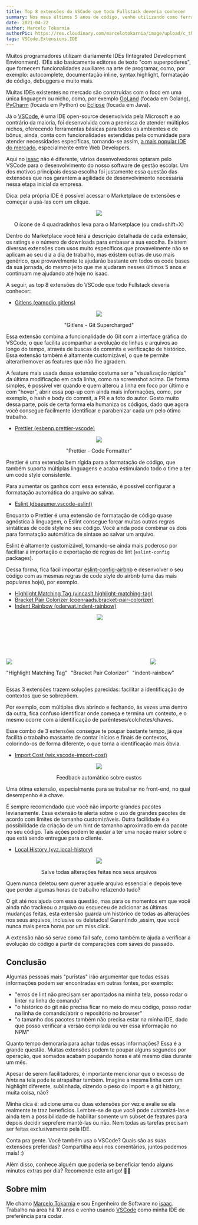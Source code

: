 ```yaml
---
title: Top 8 extensões do VSCode que todo Fullstack deveria conhecer
summary: Nos meus últimos 5 anos de código, venho utilizando como ferramenta principal o VSCode como IDE, e para turbiná-la ainda mais, uso alguns "esteroides", digo, extensões que eu gostaria de compartilhar com você. 
date: 2021-04-22
author: Marcelo Tokarnia
authorPic: https://res.cloudinary.com/marcelotokarnia/image/upload/c_thumb,g_face:center,r_max,h_150,w_150,f_auto,q_auto/v1590609457/profile/A54I1782_qa84qz.jpg
tags: VSCode,Extensions,IDE
---
```


Muitos programadores utilizam diariamente IDEs (Integrated Development Environment). IDEs são basicamente editores de texto "com superpoderes", que fornecem funcionalidades auxiliares na arte de programar, como, por exemplo: autocomplete, documentação inline, syntax highlight, formatação de código, debuggers e muito mais.

Muitas IDEs existentes no mercado são construídas com o foco em uma única linguagem ou nicho, como, por exemplo [GoLand][:goland] (focada em Golang), [PyCharm][:pycharm] (focada em Python) ou [Eclipse][:eclipse] (focada em Java). 

Já o [VSCode][:vscode], é uma IDE open-source desenvolvida pela Microsoft e ao contrário da maioria, foi desenvolvida com a premissa de atender múltiplos nichos, oferecendo ferramentas básicas para todos os ambientes e de bônus, ainda, conta com funcionalidades estendidas pela comunidade para atender necessidades específicas, tornando-se assim, [a mais popular IDE do mercado][:stack-overflow-annual-survey], especialmente entre Web Developers.

Aqui no [isaac][:linkedin-isaac] não é diferente, vários desenvolvedores optaram pelo VSCode para o desenvolvimento do nosso software de gestão escolar. Um dos motivos principais dessa escolha foi justamente essa questão das extensões que nos garantem a agilidade de desenvolvimento necessária nessa etapa inicial da empresa. 

Dica: pela própria IDE é possível acessar o Marketplace de extensões e começar a usá-las com um clique.

<div style="text-align: center">
  <img src="https://res.cloudinary.com/marcelotokarnia/image/upload/c_scale,w_600/v1619105623/blog/vscodeextensions_qzsdg2.png" />
  <p>O ícone de 4 quadradinhos leva para o Marketplace (ou cmd+shift+X)</p>
</div>

Dentro do Marketplace você terá a descrição detalhada de cada extensão, os ratings e o número de downloads para embasar a sua escolha. Existem diversas extensões com usos muito específicos que provavelmente não se aplicam ao seu dia a dia de trabalho, mas existem outras de uso mais genérico, que provavelmente te ajudarão bastante em todos os code bases da sua jornada, do mesmo jeito que me ajudaram nesses últimos 5 anos e continuam me ajudando até hoje no isaac.

A seguir, as top 8 extensões do VSCode que todo Fullstack deveria conhecer:

- [Gitlens (eamodio.gitlens)][:gitlens]
  
<div style="text-align: center">
  <img src="https://res.cloudinary.com/marcelotokarnia/image/upload/c_scale,w_600/v1619106788/blog/gitlens_v5chsp.png" />
  <p>"Gitlens - Git Supercharged"</p>
</div>

Essa extensão combina a funcionalidade do Git com a interface gráfica do VSCode, o que facilita acompanhar a evolução de linhas e arquivos ao longo do tempo, através de buscas de commits e verificação de histórico. Essa extensão também é altamente customizável, o que te permite alterar/remover as features que não lhe agradem.

A feature mais usada dessa extensão costuma ser a "visualização rápida" da última modificação em cada linha, como na screenshot acima. De forma simples, é possível ver quando e quem alterou a linha em foco por último e com "hover", abrir essa pop-up com ainda mais informações, como, por exemplo, o hash e body do commit, a PR e a foto do autor. Gosto muito dessa parte, pois de certa forma ela humaniza os códigos, dado que agora você consegue facilmente identificar e parabenizar cada um pelo ótimo trabalho.

- [Prettier (esbenp.prettier-vscode)][:prettier]

<div style="text-align: center">
  <img src="https://res.cloudinary.com/marcelotokarnia/image/upload/v1619107537/blog/prettier_qi0zu4.gif" />
  <p>"Prettier - Code Formatter"</p>
</div>

Prettier é uma extensão bem rígida para a formatação de código, que também suporta múltiplas linguagens e acaba estimulando todo o time a ter um code style consistente.

Para aumentar os ganhos com essa extensão, é possível configurar a formatação automática do arquivo ao salvar.

- [Eslint (dbaeumer.vscode-eslint)][:eslint]

Enquanto o Prettier é uma extensão de formatação de código quase agnóstica à linguagem, o Eslint consegue forçar muitas outras regras sintáticas de code style no seu código. Você ainda pode combinar os dois para formatação automática de sintaxe ao salvar um arquivo.

Eslint é altamente customizável, tornando-se ainda mais poderoso por facilitar a importação e exportação de regras de lint (`eslint-config` packages). 

Dessa forma, fica fácil importar [eslint-config-airbnb][:eslint-config-airbnb] e desenvolver o seu código com as mesmas regras de code style do airbnb (uma das mais populares hoje), por exemplo.

- [Highlight Matching Tag (vincaslt.highlight-matching-tag)][:highlight-tag]
- [Bracket Pair Colorizer (coenraads.bracket-pair-colorizer)][:bracket-pair]
- [Indent Rainbow (oderwat.indent-rainbow)][:indent-rainbow]
<div style="display:flex; gap: 10px; align-items: flex-end">
  <div style="text-align: center; display:flex; flex-direction: column; ">
    <img src="https://res.cloudinary.com/marcelotokarnia/image/upload/v1619108661/blog/highlight-tag_gfqlqk.gif" />
    <p>"Highlight Matching Tag"</p>
  </div>
  <div style="text-align: center; ">
    <img src="https://res.cloudinary.com/marcelotokarnia/image/upload/v1619108835/blog/bracket-pair_m7if9e.png" style="margin-bottom: 120px" />
    <p style="">"Bracket Pair Colorizer"</p>
  </div>
  <div style="text-align: center; ">
    <img src="https://res.cloudinary.com/marcelotokarnia/image/upload/v1619108837/blog/indent-rainbow_ocw3u7.png" />
    <p>"indent-rainbow"</p>
  </div>
</div>

Essas 3 extensões trazem soluções parecidas: facilitar a identificação de contextos que se sobrepõem. 

Por exemplo, com múltiplas divs abrindo e fechando, às vezes uma dentro da outra, fica confuso identificar onde começa e termina um contexto, e o mesmo ocorre com a identificação de parênteses/colchetes/chaves. 

Esse combo de 3 extensões consegue te poupar bastante tempo, já que facilita o trabalho massante de contar inícios e finais de contextos, colorindo-os de forma diferente, o que torna a identificação mais óbvia.

- [Import Cost (wix.vscode-import-cost)][:import-cost]

<div style="text-align: center">
  <img src="https://res.cloudinary.com/marcelotokarnia/image/upload/v1619109263/blog/import-cost_gfdzwu.gif" />
  <p>Feedback automático sobre custos</p>
</div>

Uma ótima extensão, especialmente para se trabalhar no front-end, no qual  desempenho é a chave.

É sempre recomendado que você não importe grandes pacotes levianamente. Essa extensão te alerta sobre o uso de grandes pacotes de acordo com limites de tamanho customizáveis. Outra facilidade é a possibilidade da criação de um hint de tamanho aproximado em da pacote no seu código. Tais ações podem te ajudar a ter uma noção maior sobre o que está sendo entregue para o cliente.

- [Local History (xyz.local-history)][:local-history]

<div style="text-align: center">
  <img src="https://res.cloudinary.com/marcelotokarnia/image/upload/c_scale,w_600/v1619468649/blog/local-history_mt2hgy.png" />
  <p>Salve todas alterações feitas nos seus arquivos</p>
</div>

Quem nunca deletou sem querer aquele arquivo essencial e depois teve que perder algumas horas de trabalho refazendo tudo?

O git até nos ajuda com essa questão, mas para os momentos em que você ainda não trackeou o arquivo ou esqueceu de adicionar as últimas mudanças feitas, esta extensão guarda um histórico de todas as alterações nos seus arquivos, inclusive os deletados! Garantindo ,assim, que você nunca mais perca horas por um miss click. 

A extensão não só serve como fail safe, como também te ajuda a verificar a evolução do código a partir de comparações com saves do passado. 


## Conclusão

Algumas pessoas mais "puristas" irão argumentar que todas essas informações podem ser encontradas em outras fontes, por exemplo: 
  - "erros de lint não precisam ser apontados na minha tela, posso rodar o linter na linha de comando"
  - "o histórico do git não precisa ficar no meio do meu código, posso rodar na linha de comando/abrir o repositório no browser"
  - "o tamanho dos pacotes também não precisa estar na minha IDE, dado que posso verificar a versão compilada ou ver essa informação no NPM"

Quanto tempo demoraria para achar todas essas informações? Essa é a grande questão. Muitas extensões podem te poupar alguns segundos por operação, que somados acabam poupando horas e até mesmo dias durante um mês.

Apesar de serem facilitadores, é importante mencionar que o excesso de _hints_ na tela pode te atrapalhar também. Imagine a mesma linha com um highlight diferente, sublinhada, dizendo o peso do import e a git history, muita coisa, não? 

Minha dica é: adicione uma ou duas extensões por vez e avalie se ela realmente te traz benefícios. Lembre-se de que você pode customizá-las e ainda tem a possibilidade de habilitar somente um subset de features para depois decidir seprefere mantê-las ou não. Nem todas as tarefas precisam ser feitas exclusivamente pela IDE. 

Conta pra gente. Você também usa o VSCode? Quais são as suas extensões preferidas?
Compartilha aqui nos comentários, juntos podemos mais! :) 

Além disso, conhece alguém que poderia se beneficiar tendo alguns minutos extras por dia? Recomende este artigo! 👍🏻

## Sobre mim 

Me chamo [Marcelo Tokarnia][:linkedin-marcelo] e sou Engenheiro de Software no [isaac][:linkedin-isaac]. Trabalho na área há 10 anos e venho usando [VSCode][:vscode] como minha IDE de preferência para codar.

<!-- REFERENCES -->
[:linkedin-marcelo]: https://www.linkedin.com/in/marcelo-tokarnia-5a1ab2128/
[:linkedin-isaac]: https://www.linkedin.com/company/olaisaac/
<!-- IDEs -->
[:stack-overflow-annual-survey]: https://insights.stackoverflow.com/survey/2019#development-environments-and-tools
[:vscode]: https://code.visualstudio.com/
[:goland]: https://www.jetbrains.com/go/
[:pycharm]: https://www.jetbrains.com/pycharm/
[:eclipse]: https://www.eclipse.org/eclipseide/
<!-- Extensions -->
[:gitlens]: https://marketplace.visualstudio.com/items?itemName=eamodio.gitlens
[:eslint]: https://marketplace.visualstudio.com/items?itemName=dbaeumer.vscode-eslint
[:eslint-config-airbnb]: https://www.npmjs.com/package/eslint-config-airbnb
[:prettier]: https://marketplace.visualstudio.com/items?itemName=esbenp.prettier-vscode
[:highlight-tag]: https://marketplace.visualstudio.com/items?itemName=vincaslt.highlight-matching-tag
[:bracket-pair]: https://marketplace.visualstudio.com/items?itemName=coenraads.bracket-pair-colorizer
[:indent-rainbow]: https://marketplace.visualstudio.com/items?itemName=oderwat.indent-rainbow
[:import-cost]: https://marketplace.visualstudio.com/items?itemName=wix.vscode-import-cost
[:local-history]: https://marketplace.visualstudio.com/items?itemName=xyz.local-history
